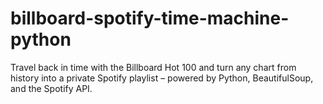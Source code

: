 # billboard-spotify-time-machine-python
Travel back in time with the Billboard Hot 100 and turn any chart from history into a private Spotify playlist – powered by Python, BeautifulSoup, and the Spotify API.
